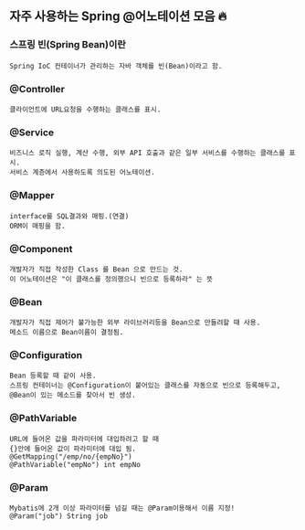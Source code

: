 ## 자주 사용하는 Spring @어노테이션 모음 :fire:

### 스프링 빈(Spring Bean)이란

    Spring IoC 컨테이너가 관리하는 자바 객체를 빈(Bean)이라고 함.

### @Controller

    클라이언트에 URL요청을 수행하는 클래스를 표시.

### @Service

    비즈니스 로직 실행, 계산 수행, 외부 API 호출과 같은 일부 서비스를 수행하는 클래스를 표시.
    서비스 계층에서 사용하도록 의도된 어노테이션.

### @Mapper

    interface를 SQL결과와 매핑.(연결)
    ORM이 매핑을 함.

### @Component

    개발자가 직접 작성한 Class 를 Bean 으로 만드는 것.
    이 어노테이션은 "이 클래스를 정의했으니 빈으로 등록하라" 는 뜻

### @Bean

    개발자가 직접 제어가 불가능한 외부 라이브러리등을 Bean으로 만들려할 때 사용.
    메소드 이름으로 Bean이름이 결정됨.

### @Configuration

    Bean 등록할 때 같이 사용.
    스프링 컨테이너는 @Configuration이 붙어있는 클래스를 자동으로 빈으로 등록해두고,
    @Bean이 있는 메소드를 찾아서 빈 생성.

### @PathVariable

    URL에 들어온 값을 파라미터에 대입하려고 할 때
    {}안에 들어온 값이 파라미터에 대입 됨.
    @GetMapping("/emp/no/{empNo}")
    @PathVariable("empNo") int empNo

### @Param

    Mybatis에 2개 이상 파라미터를 넘길 때는 @Param이용해서 이름 지정!
    @Param("job") String job
